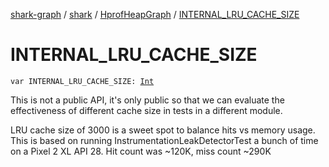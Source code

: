 [shark-graph](../../index.md) / [shark](../index.md) / [HprofHeapGraph](index.md) / [INTERNAL_LRU_CACHE_SIZE](./-i-n-t-e-r-n-a-l_-l-r-u_-c-a-c-h-e_-s-i-z-e.md)

# INTERNAL_LRU_CACHE_SIZE

`var INTERNAL_LRU_CACHE_SIZE: `[`Int`](https://kotlinlang.org/api/latest/jvm/stdlib/kotlin/-int/index.html)

This is not a public API, it's only public so that we can evaluate the effectiveness of
different cache size in tests in a different module.

LRU cache size of 3000 is a sweet spot to balance hits vs memory usage.
This is based on running InstrumentationLeakDetectorTest a bunch of time on a
Pixel 2 XL API 28. Hit count was ~120K, miss count ~290K

